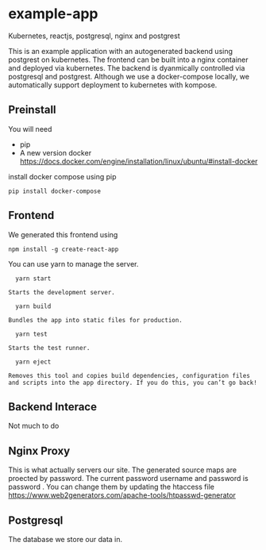 # example-app
Kubernetes, reactjs, postgresql, nginx and postgrest

This is an example application with an autogenerated backend using postgrest
on kubernetes. The frontend can be built into a nginx container and deployed
via kubernetes. The backend is dyanmically controlled via postgresql and 
postgrest. Although we use a docker-compose locally, we automatically support
deployment to kubernetes with kompose.


Preinstall
--------

You will need 

 - pip
 - A new version docker https://docs.docker.com/engine/installation/linux/ubuntu/#install-docker

install docker compose using pip

```
pip install docker-compose
```


Frontend
--------
We generated this frontend using
```
npm install -g create-react-app
```
You can use yarn to manage the server.
```
  yarn start
```
    Starts the development server.

```
  yarn build
```
    Bundles the app into static files for production.

```
  yarn test
```
    Starts the test runner.

```
  yarn eject
```
    Removes this tool and copies build dependencies, configuration files
    and scripts into the app directory. If you do this, you can’t go back!


Backend Interace
--------

Not much to do


Nginx Proxy
--------

This is what actually servers our site. The generated source maps are 
proected by password. The current password username and password is password
. You can change them by updating the htaccess file
https://www.web2generators.com/apache-tools/htpasswd-generator


Postgresql
--------

The database we store our data in.
